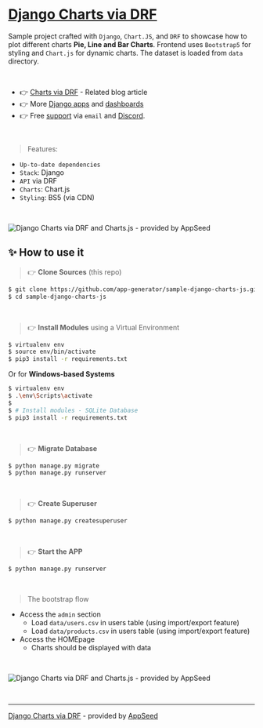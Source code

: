 # [Django Charts via DRF](https://blog.appseed.us/django-charts-via-drf-and-charts-js/)

Sample project crafted with `Django`, `Chart.JS`, and `DRF` to showcase how to plot different charts **Pie, Line and Bar Charts**. Frontend uses `Bootstrap5` for styling and `Chart.js` for dynamic charts. The dataset is loaded from `data` directory.

<br />

- 👉 [Charts via DRF](https://blog.appseed.us/django-charts-via-drf-and-charts-js/) - Related blog article
- 👉 More [Django apps](https://appseed.us/apps/django/) and [dashboards](https://appseed.us/admin-dashboards/django/)
- 👉 Free [support](https://appseed.us/support) via `email` and [Discord](https://discord.gg/fZC6hup).

<br />

> Features:

- `Up-to-date dependencies`
- `Stack`: Django
- `API` via DRF
- `Charts`: Chart.js
- `Styling`: BS5 (via CDN)

<br />

![Django Charts via DRF and Charts.js - provided by AppSeed](https://user-images.githubusercontent.com/51070104/165535311-3968e507-df70-4121-891a-e83d867315ac.jpg)

## ✨ How to use it

> 👉 **Clone Sources** (this repo)

```bash
$ git clone https://github.com/app-generator/sample-django-charts-js.git
$ cd sample-django-charts-js
```

<br />

> 👉 **Install Modules** using a Virtual Environment

```bash
$ virtualenv env
$ source env/bin/activate
$ pip3 install -r requirements.txt
```

Or for **Windows-based Systems**

```bash
$ virtualenv env
$ .\env\Scripts\activate
$
$ # Install modules - SQLite Database
$ pip3 install -r requirements.txt
```

<br />

> 👉 **Migrate Database**

```bash
$ python manage.py migrate
$ python manage.py runserver
```

<br />

> 👉 **Create Superuser**

```bash
$ python manage.py createsuperuser
```

<br />

> 👉 **Start the APP**

```bash
$ python manage.py runserver
```

<br />

> The bootstrap flow

- Access the `admin` section 
  - Load `data/users.csv` in users table (using import/export feature)
  - Load `data/products.csv` in users table (using import/export feature)
- Access the HOMEpage 
  - Charts should be displayed with data

<br />

![Django Charts via DRF and Charts.js - provided by AppSeed](https://user-images.githubusercontent.com/51070104/165535311-3968e507-df70-4121-891a-e83d867315ac.jpg)

<br />

---
[Django Charts via DRF](https://blog.appseed.us/django-charts-via-drf-and-charts-js/) - provided by [AppSeed](https://appseed.us)
